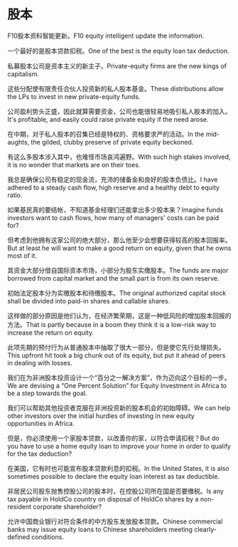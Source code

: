 # 股本

<p><span class="chinese">F10股本资料智能更新。</span><span class="english">F10 equity intelligent update the information.</span></p>

<p><span class="chinese">一个最好的是股本贷款扣税。</span><span class="english">One of the best is the equity loan tax deduction.</span></p>

<p><span class="chinese">私募股本公司是资本主义的新主子。</span><span class="english">Private-equity firms are the new kings of capitalism.</span></p>

<p><span class="chinese">这些分配使有限责任合伙人投资新的私人股本基金。</span><span class="english">These distributions allow the LPs to invest in new private-equity funds.</span></p>

<p><span class="chinese">公司盈利势头正盛，因此就算需要资金，公司也能很轻易地吸引私人股本的加入。</span><span class="english">It's profitable, and easily could raise private equity if the need arose.</span></p>

<p><span class="chinese">在中期，对于私人股本的召集已经是特权的、资格要求严的活动。</span><span class="english">In the mid-aughts, the gilded, clubby preserve of private equity beckoned.</span></p>

<p><span class="chinese">有这么多股本涉入其中，也难怪市场哀鸿遍野。</span><span class="english">With such high stakes involved, it is no wonder that markets are on their toes.</span></p>

<p><span class="chinese">我总是确保公司有稳定的现金流，充沛的储备金和良好的股本负债比。</span><span class="english">I have adhered to a steady cash flow, high reserve and a healthy debt to equity ratio.</span></p>

<p><span class="chinese">如果基民真的要结帐，不知道基金经理们还能拿出多少股本来？</span><span class="english">Imagine funds investors want to cash flows, how many of managers' costs can be paid for?</span></p>

<p><span class="chinese">但考虑到他拥有这家公司的绝大部分，那么他至少会想要获得较高的股本回报率。</span><span class="english">But at least he will want to make a good return on equity, given that he owns most of it.</span></p>

<p><span class="chinese">其资金大部分借自国际资本市场，小部分为股东实缴股本。</span><span class="english">The funds are major borrowed from capital market and the small part is from its own reserve.</span></p>

<p><span class="chinese">初始法定股本分为实缴股本和待缴股本。</span><span class="english">The original authorized capital stock shall be divided into paid-in shares and callable shares.</span></p>

<p><span class="chinese">这样做的部分原因是他们认为，在经济繁荣期，这是一种低风险的增加股本回报的方法。</span><span class="english">That is partly because in a boom they think it is a low-risk way to increase the return on equity.</span></p>

<p><span class="chinese">此项先期的预付行为从普通股本中抽取了很大一部分，但是使它先行处理损失。</span><span class="english">This upfront hit took a big chunk out of its equity, but put it ahead of peers in dealing with losses.</span></p>

<p><span class="chinese">我们在为非洲股本投资设计一个“百分之一解决方案”，作为迈向这个目标的一步。</span><span class="english">We are devising a “One Percent Solution” for Equity Investment in Africa to be a step towards the goal.</span></p>

<p><span class="chinese">我们可以帮助其他投资者克服在非洲投资新的股本机会的初始障碍。</span><span class="english">We can help other investors over the initial hurdles of investing in new equity opportunities in Africa.</span></p>

<p><span class="chinese">但是，你必须使用一个家股本贷款，以改善你的家，以符合申请扣税？</span><span class="english">But do you have to use a home equity loan to improve your home in order to qualify for the tax deduction?</span></p>

<p><span class="chinese">在美国，它有时也可能宣布股本贷款利息的扣税。</span><span class="english">In the United States, it is also sometimes possible to declare the equity loan interest as tax deductible.</span></p>

<p><span class="chinese">非居民公司股东抛售控股公司的股本时，在控股公司所在国是否要缴税。</span><span class="english">Is any tax payable in HoldCo country on disposal of HoldCo shares by a non-resident corporate shareholder?</span></p>

<p><span class="chinese">允许中国商业银行对符合条件的中方股东发放股本贷款。</span><span class="english">Chinese commercial banks may issue equity loans to Chinese shareholders meeting clearly-defined conditions.</span></p>

